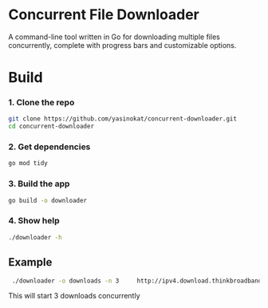 # Concurrent File Downloader

A command-line tool written in Go for downloading multiple files concurrently, complete with progress bars and customizable options.

# Build

### 1. Clone the repo

```sh
git clone https://github.com/yasinokat/concurrent-downloader.git
cd concurrent-downloader
```

### 2. Get dependencies

```sh
go mod tidy
```

### 3. Build the app

```sh
go build -o downloader
```

### 4. Show help

```sh
./downloader -h
```

## Example

```sh
 ./downloader -o downloads -n 3     http://ipv4.download.thinkbroadband.com/512MB.zip     http://ipv4.download.thinkbroadband.com/1GB.zip     http://proof.ovh.net/files/1Gb.dat
```

This will start 3 downloads concurrently
